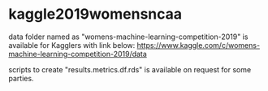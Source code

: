 # kaggle2019womensncaa

data folder named as "womens-machine-learning-competition-2019" is available for Kagglers with link below:
https://www.kaggle.com/c/womens-machine-learning-competition-2019/data

scripts to create "results.metrics.df.rds" is available on request for some parties.
